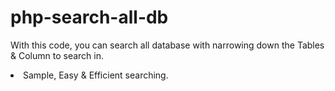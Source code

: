 # php-search-all-db
With this code, you can search all database with narrowing down the Tables &amp; Column to search in.<br/>
<li>Sample, Easy & Efficient searching.</li>
